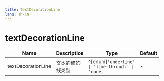 ```yaml
---
title: TextDecorationLine
lang: zh-CN
---
```


# textDecorationLine

| Name               | Description      | Type                         | Default |
|--------------------|------------------|------------------------------| ------- |
| textDecorationLine        | 文本的修饰线类型          |^[enum]`'underline' \| 'line-through' \| 'none'`|- |
